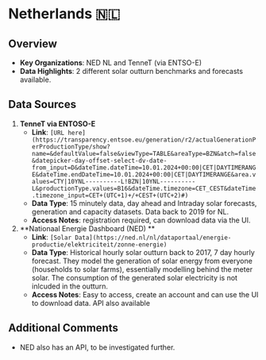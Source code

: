 # Netherlands 🇳🇱

## Overview
- **Key Organizations**: NED NL and TenneT (via ENTSO-E)
- **Data Highlights**: 2 different solar outturn benchmarks and forecasts available.

## Data Sources
1. **TenneT via ENTOSO-E**  
   - **Link**: `[URL here](https://transparency.entsoe.eu/generation/r2/actualGenerationPerProductionType/show?name=&defaultValue=false&viewType=TABLE&areaType=BZN&atch=false&datepicker-day-offset-select-dv-date-from_input=D&dateTime.dateTime=10.01.2024+00:00|CET|DAYTIMERANGE&dateTime.endDateTime=10.01.2024+00:00|CET|DAYTIMERANGE&area.values=CTY|10YNL----------L!BZN|10YNL----------L&productionType.values=B16&dateTime.timezone=CET_CEST&dateTime.timezone_input=CET+(UTC+1)+/+CEST+(UTC+2)#)`
   - **Data Type**: 15 minutely data, day ahead and Intraday solar forecasts, generation and capacity datasets. Data back to 2019 for NL.
   - **Access Notes**: registration required, can download data via the UI.
2. **Nationaal Energie Dashboard (NED) **  
   - **Link**: `[Solar Data](https://ned.nl/nl/dataportaal/energie-productie/elektriciteit/zonne-energie)`
   - **Data Type**: Historical hourly solar outturn back to 2017, 7 day hourly forecast. They model the generation of solar energy from everyone (households to solar farms), essentially modelling behind the meter solar. The consumption of the generated solar electricity is not inlcuded in the outturn.
   - **Access Notes**: Easy to access, create an account and can use the UI to download data. API also available

## Additional Comments
- NED also has an API, to be investigated further.

